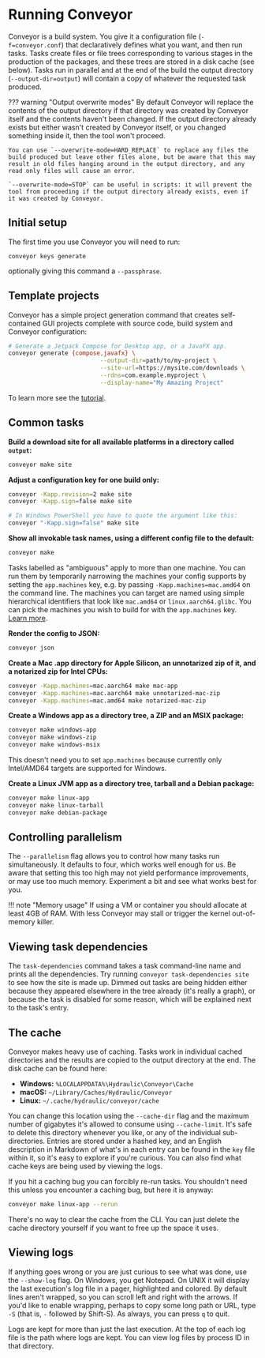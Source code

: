 # Running Conveyor

Conveyor is a build system. You give it a configuration file (`-f=conveyor.conf`) that declaratively defines what you want, and then run tasks. Tasks create files or file trees corresponding to various stages in the production of the packages, and these trees are stored in a disk cache (see below). Tasks run in parallel and at the end of the build the output directory (`--output-dir=output`) will contain a copy of whatever the requested task produced.

??? warning "Output overwrite modes"
    By default Conveyor will replace the contents of the output directory if that directory was created by Conveyor itself and the contents haven't been changed. If the output directory already exists but either wasn't created by Conveyor itself, or you changed something inside it, then the tool won't proceed.
    
    You can use `--overwrite-mode=HARD_REPLACE` to replace any files the build produced but leave other files alone, but be aware that this may result in old files hanging around in the output directory, and any read only files will cause an error.
    
    `--overwrite-mode=STOP` can be useful in scripts: it will prevent the tool from proceeding if the output directory already exists, even if it was created by Conveyor.

## Initial setup

The first time you use Conveyor you will need to run:

```
conveyor keys generate
```

optionally giving this command a `--passphrase`.

## Template projects

Conveyor has a simple project generation command that creates self-contained GUI projects complete with source code, build system and Conveyor configuration:

````sh
# Generate a Jetpack Compose for Desktop app, or a JavaFX app.
conveyor generate {compose,javafx} \
                          --output-dir=path/to/my-project \
                          --site-url=https://mysite.com/downloads \
                          --rdns=com.example.myproject \
                          --display-name="My Amazing Project"
````

To learn more see the [tutorial](tutorial/1-get-started.md).

## Common tasks

**Build a download site for all available platforms in a directory called `output`:**

```bash
conveyor make site
```

**Adjust a configuration key for one build only:**

```bash
conveyor -Kapp.revision=2 make site
conveyor -Kapp.sign=false make site

# In Windows PowerShell you have to quote the argument like this:
conveyor "-Kapp.sign=false" make site
```

**Show all invokable task names, using a different config file to the default:**

```bash
conveyor make
```

Tasks labelled as "ambiguous" apply to more than one machine. You can run them by temporarily narrowing the machines your config supports by setting the `app.machines` key, e.g. by passing `-Kapp.machines=mac.amd64` on the command line.  The machines you can target are named using simple hierarchical identifiers that look like `mac.amd64` or `linux.aarch64.glibc`. You can pick the machines you wish to build for with the `app.machines` key. [Learn more](configs/index.md#machines).

**Render the config to JSON:**

```bash
conveyor json
```

**Create a Mac .app directory for Apple Silicon, an unnotarized zip of it, and a notarized zip for Intel CPUs:**

```bash
conveyor -Kapp.machines=mac.aarch64 make mac-app
conveyor -Kapp.machines=mac.aarch64 make unnotarized-mac-zip
conveyor -Kapp.machines=mac.amd64 make notarized-mac-zip
```

**Create a Windows app as a directory tree, a ZIP and an MSIX package:** 

```bash
conveyor make windows-app
conveyor make windows-zip
conveyor make windows-msix
```

This doesn't need you to set `app.machines` because currently only Intel/AMD64 targets are supported for Windows.

**Create a Linux JVM app as a directory tree, tarball and a Debian package:**

```bash
conveyor make linux-app
conveyor make linux-tarball
conveyor make debian-package
```

## Controlling parallelism

The `--parallelism` flag allows you to control how many tasks run simultaneously. It defaults to four, which works well enough for us. Be aware that setting this too high may not yield performance improvements, or may use too much memory. Experiment a bit and see what works best for you. 

!!! note "Memory usage"
    If using a VM or container you should allocate at least 4GB of RAM. With less Conveyor may stall or trigger the kernel out-of-memory killer.

## Viewing task dependencies

The `task-dependencies` command takes a task command-line name and prints all the dependencies. Try running `conveyor task-dependencies site` to see how the site is made up. Dimmed out tasks are being hidden either because they appeared elsewhere in the tree already (it's really a graph), or because the task is disabled for some reason, which will be explained next to the task's entry.

## The cache

Conveyor makes heavy use of caching. Tasks work in individual cached directories and the results are copied to the output directory at the end. The disk cache can be found here:

* **Windows:**  `%LOCALAPPDATA%\Hydraulic\Conveyor\Cache`
* **macOS:** `~/Library/Caches/Hydraulic/Conveyor`
* **Linux:** `~/.cache/hydraulic/conveyor/cache`

You can change this location using the `--cache-dir` flag and the maximum number of gigabytes it's allowed to consume using `--cache-limit`. It's safe to delete this directory whenever you like, or any of the individual sub-directories. Entries are stored under a hashed key, and an English description in Markdown of what's in each entry can be found in the `key` file within it, so it's easy to explore if you're curious. You can also find what cache keys are being used by viewing the logs.

If you hit a caching bug you can forcibly re-run tasks. You shouldn't need this unless you encounter a caching bug, but here it is anyway:

```bash
conveyor make linux-app --rerun
```

There's no way to clear the cache from the CLI. You can just delete the cache directory yourself if you want to free up the space it uses.

## Viewing logs

If anything goes wrong or you are just curious to see what was done, use the `--show-log` flag. On Windows, you get Notepad. On UNIX it will display the last execution's log file in a pager, highlighted and colored. By default lines aren't wrapped, so you can scroll left and right with the arrows. If you'd like to enable wrapping, perhaps to copy some long path or URL, type `-S` (that is, `-` followed by Shift-S). As always, you can press `q` to quit.

Logs are kept for more than just the last execution. At the top of each log file is the path where logs are kept. You can view log files by process ID in that directory.
